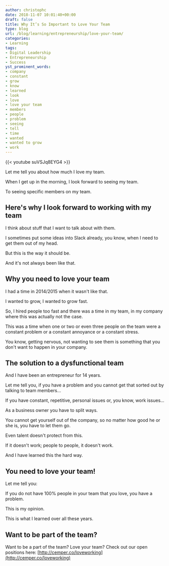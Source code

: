 ```yaml
---
author: christophc
date: 2018-11-07 10:01:40+00:00
draft: false
title: Why It’s So Important to Love Your Team
type: blog
url: /blog/learning/entrepreneurship/love-your-team/
categories:
- Learning
tags:
- Digital Leadership
- Entrepreneurship
- Success
yst_prominent_words:
- company
- constant
- grow
- know
- learned
- look
- love
- love your team
- members
- people
- problem
- seeing
- tell
- time
- wanted
- wanted to grow
- work
---
```


{{< youtube suVSJq8EYG4 >}}

Let me tell you about how much I love my team.

When I get up in the morning, I look forward to seeing my team.

To seeing specific members on my team.


## Here's why I look forward to working with my team


I think about stuff that I want to talk about with them.

I sometimes put some ideas into Slack already, you know, when I need to get them out of my head.

But this is the way it should be.

And it's not always been like that.


## Why you need to love your team


I had a time in 2014/2015 when it wasn't like that.

I wanted to grow, I wanted to grow fast.

So, I hired people too fast and there was a time in my team, in my company where this was actually not the case.

This was a time when one or two or even three people on the team were a constant problem or a constant annoyance or a constant stress.

You know, getting nervous, not wanting to see them is something that you don't want to happen in your company.


## The solution to a dysfunctional team


And I have been an entrepreneur for 14 years.

Let me tell you, if you have a problem and you cannot get that sorted out by talking to team members...

If you have constant, repetitive, personal issues or, you know, work issues…

As a business owner you have to split ways.

You cannot get yourself out of the company, so no matter how good he or she is, you have to let them go.

Even talent doesn't protect from this.

If it doesn't work; people to people, it doesn't work.

And I have learned this the hard way.


## You need to love your team!


Let me tell you:

If you do not have 100% people in your team that you love, you have a problem.

This is my opinion.

This is what I learned over all these years.


## Want to be part of the team?


Want to be a part of the team? Love your team? Check out our open positions here: [http://cemper.co/loveworking](http://cemper.co/loveworking)
